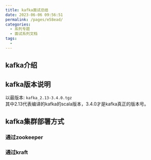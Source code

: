 ```yaml
---
title: kafka面试总结
date: 2023-06-06 09:56:51
permalink: /pages/e58ead/
categories:
  - 系列专题
  - 面试系列文档
tags:
  - 
---
```

## kafka介绍
## kafka版本说明
以最版本: `kafka_2.13-3.4.0.tgz`  
其中2.13代表编译的kafka的scala版本，3.4.0才是kafka真正的版本号。  

## kafka集群部署方式 
### 通过zookeeper
### 通过kraft
